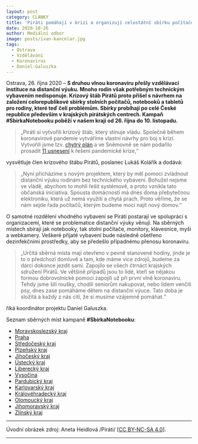 ```yaml
---
layout: post
category: CLANKY
title: 'Piráti pomáhají v krizi a organizují celostátní sbírku počítačového vybavení pro distanční výuku dětí'
date: 2020-10-26
author: Mediální odbor
image: posts/ivan-kancelar.jpg
tags:
  - Ostrava
  - Vzdělávání
  - Koronavirus
  - Daniel-Galuszka
---
```


Ostrava, 26. října 2020 – **S druhou vlnou koronaviru přešly vzdělávací instituce na distanční výuku. Mnoho rodin však potřebným technickým vybavením nedisponuje. Krizový štáb Pirátů proto přišel s návrhem na založení celorepublikové sbírky stolních počítačů, notebooků a tabletů pro rodiny, které teď čelí problémům. Sbírky probíhají po celé České republice především v krajských pirátských centrech. Kampaň #SbirkaNotebooku poběží v našem kraji od 26. října do 10. listopadu.**

> „Piráti si vytvořili krizový štáb, který stínuje vládu. Společně během koronavirové pandemie vytváříme vlastní návrhy pro boj s krizí. Vytvořili jsme tzv. [chytrý plán](https://budoucnostresimeted.cz/ "Budoucnost řešíme teď") a ve Sněmovně se nám podařilo prosadit [11 usnesení](https://www.pirati.cz/tiskove-zpravy/pirati-prosadili-jedenact-usneseni-k-reseni-koronakrize.html "Pirati.cz: Piráti spolu s opozicí prosadili jedenáct usnesení k řešení pandemické krize. O dalších návrzích se bude jednat odpoledne") k řešení pandemické krize,“

vysvětluje člen krizového štábu Pirátů, poslanec Lukáš Kolářík a dodává:

> „Nyní přicházíme s novým projektem, který by měl pomoci zvládnout distanční výuku rodinám bez technického vybavení. Bohužel nejsme ve vládě, abychom to mohli řešit systémově, a proto vznikla tato občanská iniciativa. Spousta domácností má dnes doma přebytečnou elektroniku, která už nemá využití a chytá prach. Proto věříme, že se nám sejde řada počítačů, kterým budeme moci najít nový domov.“

O samotné rozdělení vhodného vybavení se Piráti postarají ve spolupráci s organizacemi, které se problematice distanční výuky věnují. Na sběrných místech sbírají jak notebooky, tak stolní počítače, monitory, klávesnice, myši a webkamery. Veškeré přijaté vybavení bude následně ošetřeno dezinfekčními prostředky, aby se předešlo případnému přenosu koronaviru.

> „Určitá sběrná místa mají otevřeno v pevně stanovené hodiny, jinde je to o předchozí domluvě a tam, kde máme více zdrojů, budeme za dárci dokonce jezdit sami. Zapojilo se všech čtrnáct krajských sdružení Pirátů. Ve většině případů jsou to lidé, kteří se nějakou formou dobrovolnické pomoci zapojili už při první vlně koronaviru. Tehdy jsme šili roušky, chodili seniorům nakupovat, nebo lidem venčili psy, dnes zase pomáháme dětem na distanční výuce. Tato doba je složitá a každý z nás cítí, že si musíme vzájemně pomáhat.“

říká koordinátor projektu Daniel Galuszka.

Seznam sběrných míst kampaně **#SbirkaNotebooku**:

- [Moravskoslezský kraj](https://www.facebook.com/events/689069641740616/ "Facebook událost")
- [Praha](https://www.facebook.com/events/397949738006702/ "Facebook událost")
- [Středočeský kraj](https://www.facebook.com/events/770490720180636/ "Facebook událost")
- [Plzeňský kraj](https://www.facebook.com/events/397949738006702/ "Facebook událost")
- [Jihočeský kraj](https://www.facebook.com/events/708298129778967/ "Facebook událost")
- [Ústecký kraj](https://www.facebook.com/events/2787225478157817/ "Facebook událost")
- [Liberecký kraj](https://www.facebook.com/events/2787225478157817/ "Facebook událost")
- [Vysočina](https://www.facebook.com/events/717389635538939/ "Facebook událost")
- [Pardubický kraj](https://www.facebook.com/events/975396696297476/ "Facebook událost")
- [Karlovarský kraj](https://www.facebook.com/events/1157069901354022/ "Facebook událost")
- [Královéhradecký kraj](https://www.facebook.com/events/3339481952836749/ "Facebook událost")
- [Olomoucký kraj](https://www.facebook.com/events/349000022855042/ "Facebook událost")
- [Jihomoravský kraj](https://www.facebook.com/events/2792615074316890/ "Facebook událost")
- [Zlínský kraj](https://www.facebook.com/events/431614994475959/ "Facebook událost")

---

Úvodní obrázek zdroj: Aneta Heidlová /Piráti/ \[[CC BY-NC-SA 4.0](https://creativecommons.org/licenses/by-nc-sa/4.0/deed.cs)\].

- - -
